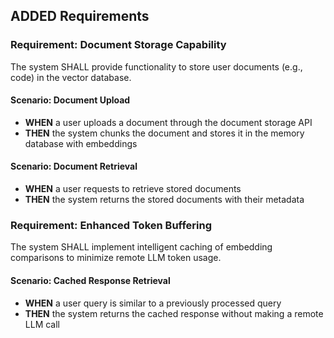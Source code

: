 ## ADDED Requirements

### Requirement: Document Storage Capability
The system SHALL provide functionality to store user documents (e.g., code) in the vector database.

#### Scenario: Document Upload
- **WHEN** a user uploads a document through the document storage API
- **THEN** the system chunks the document and stores it in the memory database with embeddings

#### Scenario: Document Retrieval
- **WHEN** a user requests to retrieve stored documents
- **THEN** the system returns the stored documents with their metadata

### Requirement: Enhanced Token Buffering
The system SHALL implement intelligent caching of embedding comparisons to minimize remote LLM token usage.

#### Scenario: Cached Response Retrieval
- **WHEN** a user query is similar to a previously processed query
- **THEN** the system returns the cached response without making a remote LLM call